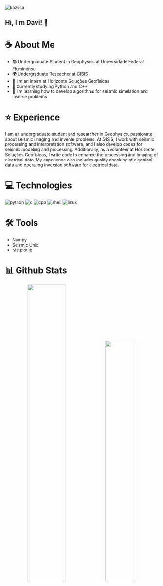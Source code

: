 ![kazusa](https://i.imgur.com/hsLIEer.png)

## Hi, I'm Davi! 👋

# ☕ About Me

* 📚 Undergraduate Student in Geophysics at Universidade Federal Fluminense
* 🌍 Undergraduate Reseacher at GISIS 
* 🚀 I'm an intern at Horizonte Soluções Geofísicas
* 🐍 Currently studying Python and C++
* 🗻 I'm learning how to develop algorithms for seismic simulation and inverse problems

# ⭐ Experience

I am an undergraduate student and researcher in Geophysics, passionate about seismic imaging and inverse problems. At GISIS, I work with seismic processing and interpretation software, and I also develop codes for seismic modeling and processing. Additionally, as a volunteer at Horizonte Soluções Geofísicas, I write code to enhance the processing and imaging of electrical data. My experience also includes quality checking of electrical data and operating inversion software for electrical data.

# 💻 Technologies
![python](https://img.shields.io/badge/Python-3776AB?style=for-the-badge&logo=python&logoColor=white)
![c](https://img.shields.io/badge/C-00599C?style=for-the-badge&logo=c&logoColor=white)
![cpp](https://img.shields.io/badge/C%2B%2B-00599C?style=for-the-badge&logo=c%2B%2B&logoColor=white)
![shell](https://img.shields.io/badge/Shell_Script-121011?style=for-the-badge&logo=gnu-bash&logoColor=white)
![linux](https://img.shields.io/badge/Linux-FCC624?style=for-the-badge&logo=linux&logoColor=black)

# 🛠️ Tools
* Numpy
* Seismic Unix
* Matplotlib

# 📊 Github Stats
<p align="center">
    <img width="50%" src="https://github-readme-stats.vercel.app/api?username=davimgeo&show_icons=true&count_private=true&theme=react&hide_border=true&bg_color=0D1117"/>
    <img width="45%" src="https://github-readme-stats.vercel.app/api/top-langs/?username=davimgeo&show_icons=true&count_private=true&theme=react&hide_border=true&bg_color=0D1117&layout=compact"/>
</p>
